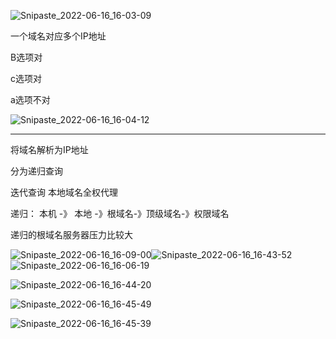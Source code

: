 ![Snipaste_2022-06-16_16-03-09](D:\路径不动的文件\图片\Snipaste_2022-06-16_16-03-09.png)



一个域名对应多个IP地址

B选项对

c选项对

a选项不对

![Snipaste_2022-06-16_16-04-12](D:\路径不动的文件\图片\Snipaste_2022-06-16_16-04-12.png)

---

将域名解析为IP地址

分为递归查询

迭代查询  本地域名全权代理

递归： 本机 -》 本地 -》根域名-》顶级域名-》权限域名

递归的根域名服务器压力比较大

![Snipaste_2022-06-16_16-09-00](D:\路径不动的文件\图片\Snipaste_2022-06-16_16-09-00.png)![Snipaste_2022-06-16_16-43-52](D:\路径不动的文件\图片\Snipaste_2022-06-16_16-43-52.png)![Snipaste_2022-06-16_16-06-19](D:\路径不动的文件\图片\Snipaste_2022-06-16_16-06-19.png)

![Snipaste_2022-06-16_16-44-20](D:\路径不动的文件\图片\Snipaste_2022-06-16_16-44-20.png)

![Snipaste_2022-06-16_16-45-49](D:\路径不动的文件\图片\Snipaste_2022-06-16_16-45-49.png)

![Snipaste_2022-06-16_16-45-39](D:\路径不动的文件\图片\Snipaste_2022-06-16_16-45-39.png)